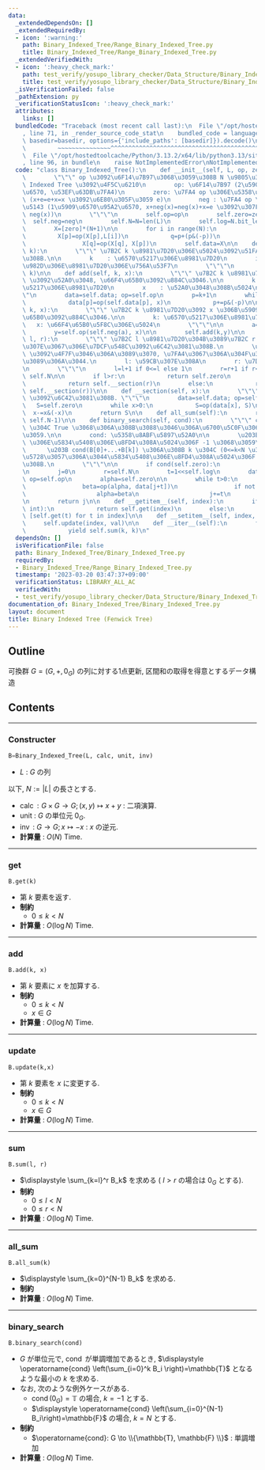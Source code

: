 ```yaml
---
data:
  _extendedDependsOn: []
  _extendedRequiredBy:
  - icon: ':warning:'
    path: Binary_Indexed_Tree/Range_Binary_Indexed_Tree.py
    title: Binary_Indexed_Tree/Range_Binary_Indexed_Tree.py
  _extendedVerifiedWith:
  - icon: ':heavy_check_mark:'
    path: test_verify/yosupo_library_checker/Data_Structure/Binary_Indexed_Tree.test.py
    title: test_verify/yosupo_library_checker/Data_Structure/Binary_Indexed_Tree.test.py
  _isVerificationFailed: false
  _pathExtension: py
  _verificationStatusIcon: ':heavy_check_mark:'
  attributes:
    links: []
  bundledCode: "Traceback (most recent call last):\n  File \"/opt/hostedtoolcache/Python/3.13.2/x64/lib/python3.13/site-packages/onlinejudge_verify/documentation/build.py\"\
    , line 71, in _render_source_code_stat\n    bundled_code = language.bundle(stat.path,\
    \ basedir=basedir, options={'include_paths': [basedir]}).decode()\n          \
    \         ~~~~~~~~~~~~~~~^^^^^^^^^^^^^^^^^^^^^^^^^^^^^^^^^^^^^^^^^^^^^^^^^^^^^^^^^^^^^^^^^^\n\
    \  File \"/opt/hostedtoolcache/Python/3.13.2/x64/lib/python3.13/site-packages/onlinejudge_verify/languages/python.py\"\
    , line 96, in bundle\n    raise NotImplementedError\nNotImplementedError\n"
  code: "class Binary_Indexed_Tree():\n    def __init__(self, L, op, zero, neg):\n\
    \        \"\"\" op \u3092\u6F14\u7B97\u3068\u3059\u308B N \u9805\u306E Binary\
    \ Indexed Tree \u3092\u4F5C\u6210\n        op: \u6F14\u7B97 (2\u5909\u6570\u95A2\
    \u6570, \u53EF\u63DB\u7FA4)\n        zero: \u7FA4 op \u306E\u5358\u4F4D\u5143\
    \ (x+e=e+x=x \u3092\u6E80\u305F\u3059 e)\n        neg : \u7FA4 op \u306E\u9006\
    \u5143 (1\u5909\u6570\u95A2\u6570, x+neg(x)=neg(x)+x=e \u3092\u307F\u305F\u3059\
    \ neg(x))\n        \"\"\"\n        self.op=op\n        self.zero=zero\n      \
    \  self.neg=neg\n        self.N=N=len(L)\n        self.log=N.bit_length()-1\n\n\
    \        X=[zero]*(N+1)\n\n        for i in range(N):\n            p=i+1\n   \
    \         X[p]=op(X[p],L[i])\n            q=p+(p&(-p))\n            if q<=N:\n\
    \                X[q]=op(X[q], X[p])\n        self.data=X\n\n    def get(self,\
    \ k):\n        \"\"\" \u7B2C k \u8981\u7D20\u306E\u5024\u3092\u51FA\u529B\u3059\
    \u308B.\n\n        k    : \u6570\u5217\u306E\u8981\u7D20\n        index: \u5148\
    \u982D\u306E\u8981\u7D20\u306E\u756A\u53F7\n        \"\"\"\n        return self.sum(k,\
    \ k)\n\n    def add(self, k, x):\n        \"\"\" \u7B2C k \u8981\u7D20\u306B x\
    \ \u3092\u52A0\u3048, \u66F4\u65B0\u3092\u884C\u3046.\n\n        k    : \u6570\
    \u5217\u306E\u8981\u7D20\n        x    : \u52A0\u3048\u308B\u5024\n        \"\"\
    \"\n        data=self.data; op=self.op\n        p=k+1\n        while p<=self.N:\n\
    \            data[p]=op(self.data[p], x)\n            p+=p&(-p)\n\n    def update(self,\
    \ k, x):\n        \"\"\" \u7B2C k \u8981\u7D20\u3092 x \u306B\u5909\u3048, \u66F4\
    \u65B0\u3092\u884C\u3046.\n\n        k: \u6570\u5217\u306E\u8981\u7D20\n     \
    \   x: \u66F4\u65B0\u5F8C\u306E\u5024\n        \"\"\"\n\n        a=self.get(k)\n\
    \        y=self.op(self.neg(a), x)\n\n        self.add(k,y)\n\n    def sum(self,\
    \ l, r):\n        \"\"\" \u7B2C l \u8981\u7D20\u304B\u3089\u7B2C r \u8981\u7D20\
    \u307E\u3067\u306E\u7DCF\u548C\u3092\u6C42\u3081\u308B.\n        \u203B l != 0\
    \ \u3092\u4F7F\u3046\u306A\u3089\u3070, \u7FA4\u3067\u306A\u304F\u3066\u306F\u306A\
    \u3089\u306A\u3044.\n        l: \u59CB\u307E\u308A\n        r: \u7D42\u308F\u308A\
    \n        \"\"\"\n        l=l+1 if 0<=l else 1\n        r=r+1 if r<self.N else\
    \ self.N\n\n        if l>r:\n            return self.zero\n        elif l==1:\n\
    \            return self.__section(r)\n        else:\n            return self.op(self.neg(self.__section(l-1)),\
    \ self.__section(r))\n\n    def __section(self, x):\n        \"\"\" B[0]+...+B[x]\
    \ \u3092\u6C42\u3081\u308B. \"\"\"\n        data=self.data; op=self.op\n     \
    \   S=self.zero\n        while x>0:\n            S=op(data[x], S)\n          \
    \  x-=x&(-x)\n        return S\n\n    def all_sum(self):\n        return self.sum(0,\
    \ self.N-1)\n\n    def binary_search(self, cond):\n        \"\"\" cond(B[0]+...+B[k])\
    \ \u304C True \u3068\u306A\u308B\u3088\u3046\u306A\u6700\u5C0F\u306E k \u3092\u8FD4\
    \u3059.\n\n        cond: \u5358\u8ABF\u5897\u52A0\n\n        \u203B cond(zero)=True\
    \ \u306E\u5834\u5408\u306E\u8FD4\u308A\u5024\u306F -1 \u3068\u3059\u308B.\n  \
    \      \u203B cond(B[0]+...+B[k]) \u306A\u308B k \u304C (0<=k<N \u306B) \u5B58\
    \u5728\u3057\u306A\u3044\u5834\u5408\u306E\u8FD4\u308A\u5024\u306F N \u3068\u3059\
    \u308B.\n        \"\"\"\n\n        if cond(self.zero):\n            return -1\n\
    \n        j=0\n        r=self.N\n        t=1<<self.log\n        data=self.data;\
    \ op=self.op\n        alpha=self.zero\n\n        while t>0:\n            if j+t<=self.N:\n\
    \                beta=op(alpha, data[j+t])\n                if not cond(beta):\n\
    \                    alpha=beta\n                    j+=t\n            t>>=1\n\
    \n        return j\n\n    def __getitem__(self, index):\n        if isinstance(index,\
    \ int):\n            return self.get(index)\n        else:\n            return\
    \ [self.get(t) for t in index]\n\n    def __setitem__(self, index, val):\n   \
    \     self.update(index, val)\n\n    def __iter__(self):\n        for k in range(self.N):\n\
    \            yield self.sum(k, k)\n"
  dependsOn: []
  isVerificationFile: false
  path: Binary_Indexed_Tree/Binary_Indexed_Tree.py
  requiredBy:
  - Binary_Indexed_Tree/Range_Binary_Indexed_Tree.py
  timestamp: '2023-03-20 03:47:37+09:00'
  verificationStatus: LIBRARY_ALL_AC
  verifiedWith:
  - test_verify/yosupo_library_checker/Data_Structure/Binary_Indexed_Tree.test.py
documentation_of: Binary_Indexed_Tree/Binary_Indexed_Tree.py
layout: document
title: Binary Indexed Tree (Fenwick Tree)
---
```


## Outline

可換群 $G=(G, +, 0_G)$ の列に対する1点更新, 区間和の取得を得意とするデータ構造

## Contents

---

### Constructer

```Python
B=Binary_Indexed_Tree(L, calc, unit, inv)
```

- $L$ : $G$ の列

以下, $N:=\lvert L \rvert$ の長さとする.

- $\operatorname{calc} : G \times G \to G; (x,y) \mapsto x+y$ : 二項演算.
- $\mathrm{unit}$ : $G$  の単位元 $0_G$.
- $\operatorname{inv}$ : $G \to G; x \mapsto -x$ : $x$ の逆元.
- **計算量** : $O(N)$ Time.

---

### get

```Pyhon
B.get(k)
```

- 第 $k$ 要素を返す.
- **制約**
  - $0 \leq k \lt N$
- **計算量** : $O(\log N)$ Time.

---

### add

```Pyhon
B.add(k, x)
```

- 第 $k$ 要素に $x$ を加算する.
- **制約**
  - $0 \leq k \lt N$
  - $x \in G$
- **計算量** : $O(\log N)$ Time.

---

### update

```Pyhon
B.update(k,x)
```

- 第 $k$ 要素を $x$ に変更する.
- **制約**
  - $0 \leq k \lt N$
  - $x \in G$
- **計算量** : $O(\log N)$ Time.

---

### sum

```Pyhon
B.sum(l, r)
```

- $\displaystyle \sum_{k=l}^r B_k$ を求める ( $l \gt r$ の場合は $0_G$ とする).
- **制約**
  - $0 \leq l \lt N$
  - $0 \leq r \lt N$
- **計算量** : $O(\log N)$ Time.

---

### all_sum

```Pyhon
B.all_sum(k)
```

- $\displaystyle \sum_{k=0}^{N-1} B_k$ を求める.
- **制約**
- **計算量** : $O(\log N)$ Time.

---

### binary_search

```Pyhon
B.binary_search(cond)
```

- $G$ が単位元で, $\operatorname{cond}$ が単調増加であるとき, $\displaystyle \operatorname{cond} \left(\sum_{i=0}^k B_i \right)=\mathbb{T}$ となるような最小の $k$ を求める.
- なお, 次のような例外ケースがある.
  - $\displaystyle \operatorname{cond} (0_G)=\mathbb{T}$ の場合, $k=-1$ とする.
  - $\displaystyle \operatorname{cond} \left(\sum_{i=0}^{N-1} B_i\right)=\mathbb{F}$ の場合, $k=N$ とする.
- **制約**
  - $\operatorname{cond}: G \to \\{\mathbb{T}, \mathbb{F} \\}$ : 単調増加
- **計算量** : $O(\log N)$ Time.
